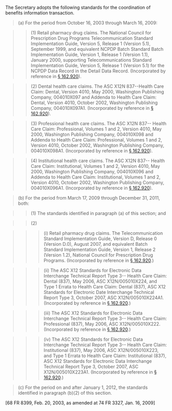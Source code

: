 The Secretary adopts the following standards for the coordination of benefits information transaction.

> (a) For the period from October 16, 2003 through March 16, 2009:

> > (1) Retail pharmacy drug claims. The National Council for Prescription Drug Programs Telecommunication Standard Implementation Guide, Version 5, Release 1 (Version 5.1), September 1999, and equivalent NCPDP Batch Standard Batch Implementation Guide, Version 1, Release 1 (Version 1.1), January 2000, supporting Telecommunications Standard Implementation Guide, Version 5, Release 1 (Version 5.1) for the NCPDP Data Record in the Detail Data Record. (Incorporated by reference in [§ 162.920](/hipaa/regulations/162-920-availability-specifications-rules/)).

> > (2) Dental health care claims. The ASC X12N 837--Health Care Claim: Dental, Version 4010, May 2000, Washington Publishing Company, 004010X097 and Addenda to Health Care Claim: Dental, Version 4010, October 2002, Washington Publishing Company, 004010X097A1. (Incorporated by reference in [§ 162.920](/hipaa/regulations/162-920-availability-specifications-rules/)).

> > (3) Professional health care claims. The ASC X12N 837-- Health Care Claim: Professional, Volumes 1 and 2, Version 4010, May 2000, Washington Publishing Company, 004010X098 and Addenda to Health Care Claim: Professional, Volumes 1 and 2, Version 4010, October 2002, Washington Publishing Company, 004010X098A1. (Incorporated by reference in [§ 162.920](/hipaa/regulations/162-920-availability-specifications-rules/)).
 
> > (4) Institutional health care claims. The ASC X12N 837-- Health Care Claim: Institutional, Volumes 1 and 2, Version 4010, May 2000, Washington Publishing Company, 004010X096 and Addenda to Health Care Claim: Institutional, Volumes 1 and 2, Version 4010, October 2002, Washington Publishing Company, 004010X096A1. (Incorporated by reference in [§ 162.920](/hipaa/regulations/162-920-availability-specifications-rules/)).

> (b) For the period from March 17, 2009 through December 31, 2011, both:

> > (1) The standards identified in paragraph (a) of this section; and

> > (2)

> > > (i) Retail pharmacy drug claims. The Telecommunication Standard Implementation Guide, Version D, Release 0 (Version D.0), August 2007, and equivalent Batch Standard Implementation Guide, Version 1, Release 2 (Version 1.2), National Council for Prescription Drug Programs. (Incorporated by reference in [§ 162.920](/hipaa/regulations/162-920-availability-specifications-rules/).)

> > > (ii) The ASC X12 Standards for Electronic Data Interchange Technical Report Type 3-- Health Care Claim: Dental (837), May 2006, ASC X12N/005010X224, and Type 1 Errata to Health Care Claim: Dental (837), ASC X12 Standards for Electronic Date Interchange Technical Report Type 3, October 2007, ASC X12N/005010X224A1. (Incorporated by reference in [§ 162.920](/hipaa/regulations/162-920-availability-specifications-rules/).)

> > > (iii) The ASC X12 Standards for Electronic Data Interchange Technical Report Type 3-- Health Care Claim: Professional (837), May 2006, ASC X12N/005010X222. (Incorporated by reference in [§ 162.920](/hipaa/regulations/162-920-availability-specifications-rules/).)

> > > (iv) The ASC X12 Standards for Electronic Data Interchange Technical Report Type 3-- Health Care Claim: Institutional (837), May 2006, ASC X12N/005010X223, and Type 1 Errata to Health Care Claim: Institutional (837), ASC X12 Standards for Electronic Data Interchange Technical Report Type 3, October 2007, ASC X12N/005010X223A1. (Incorporated by reference in [§ 162.920](/hipaa/regulations/162-920-availability-specifications-rules/).)

> &#40;c) For the period on and after January 1, 2012, the standards identified in paragraph (b)(2) of this section.

[68 FR 8399, Feb. 20, 2003, as amended at 74 FR 3327, Jan. 16, 2009]
